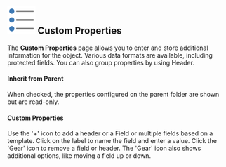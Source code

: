 ## ![](/r2022/images/RoyalTS/Application/SVG_NotesToolbarListBulleted_32.svg#img_header) Custom Properties
The **Custom Properties** page allows you to enter and store additional information for the object. Various data formats are available, including protected fields. You can also group properties by using Header.

#### Inherit from Parent
When checked, the properties configured on the parent folder are shown but are read-only.

#### Custom Properties
Use the '+' icon to add a header or a Field or multiple fields based on a template. Click on the label to name the field and enter a value. Click the 'Gear' icon to remove a field or header. The 'Gear' icon also shows additional options, like moving a field up or down.